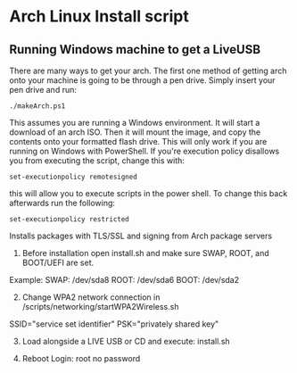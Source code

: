 # Arch Linux Install script
## Running Windows machine to get a LiveUSB
There are many ways to get your arch. The first one method of getting arch onto your machine is going to be through a pen drive. 
Simply insert your pen drive and run:
```
./makeArch.ps1
```
This assumes you are running a Windows environment. It will start a download of an arch ISO. Then it will mount the image, and copy the contents onto your formatted flash drive. This will only work if you are running on Windows with PowerShell. If you're execution policy disallows you from executing the script, change this with:
```
set-executionpolicy remotesigned
```
this will allow you to execute scripts in the power shell. To change this back afterwards run the following:
```
set-executionpolicy restricted
```

Installs packages with TLS/SSL and signing from Arch package servers

1. Before installation open install.sh and make sure SWAP, ROOT, and BOOT/UEFI are set.

Example:
SWAP: /dev/sda8
ROOT: /dev/sda6
BOOT: /dev/sda2

2. Change WPA2 network connection in /scripts/networking/startWPA2Wireless.sh

SSID="service set identifier"
PSK="privately shared key"

3. Load alongside a LIVE USB or CD and execute:
install.sh

4. Reboot
Login: root
no password
